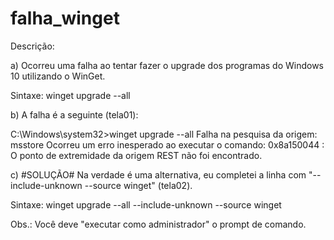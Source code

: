 # falha_winget

Descrição:

a) Ocorreu uma falha ao tentar fazer o upgrade dos programas do Windows 10 utilizando o WinGet.

Sintaxe: winget upgrade --all

b) A falha é a seguinte (tela01):

C:\Windows\system32>winget upgrade --all
Falha na pesquisa da origem: msstore
Ocorreu um erro inesperado ao executar o comando:
0x8a150044 : O ponto de extremidade da origem REST não foi encontrado.

c) #SOLUÇÃO# Na verdade é uma alternativa, eu completei a linha com "--include-unknown --source winget" (tela02).

Sintaxe: winget upgrade --all --include-unknown --source winget

Obs.: Você deve "executar como administrador" o prompt de comando.
